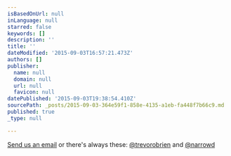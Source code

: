 ```yaml
---
isBasedOnUrl: null
inLanguage: null
starred: false
keywords: []
description: ''
title: ''
dateModified: '2015-09-03T16:57:21.473Z'
authors: []
publisher:
  name: null
  domain: null
  url: null
  favicon: null
datePublished: '2015-09-03T19:38:54.410Z'
sourcePath: _posts/2015-09-03-364e59f1-858e-4135-a1eb-fa448f7b66c9.md
published: true
_type: null

---
```

[Send us an email][0] or there's always these: [@trevorobrien][1] and [@narrowd][2]

[0]: mailto:hello@theexperiment.io
[1]: http://twitter.com/trevorobrien
[2]: http://twitter.com/narrowd